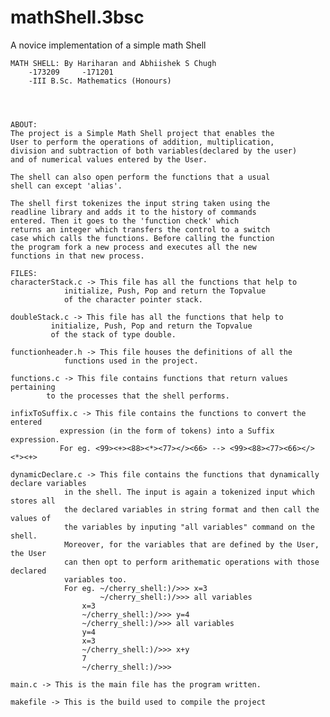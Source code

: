 # mathShell.3bsc
A novice implementation of a simple math Shell

	MATH SHELL: By Hariharan and Abhiishek S Chugh
		-173209		-171201		
		-III B.Sc. Mathematics (Honours)




	ABOUT:
	The project is a Simple Math Shell project that enables the
	User to perform the operations of addition, multiplication,
	division and subtraction of both variables(declared by the user)
	and of numerical values entered by the User.

	The shell can also open perform the functions that a usual
	shell can except 'alias'.

	The shell first tokenizes the input string taken using the
	readline library and adds it to the history of commands
	entered. Then it goes to the 'function check' which
	returns an integer which transfers the control to a switch
	case which calls the functions. Before calling the function
	the program fork a new process and executes all the new
	functions in that new process.

	FILES:
	characterStack.c -> This file has all the functions that help to 
			    initialize, Push, Pop and return the Topvalue
			    of the character pointer stack.
	
	doubleStack.c -> This file has all the functions that help to 
			 initialize, Push, Pop and return the Topvalue
			 of the stack of type double.

	functionheader.h -> This file houses the definitions of all the 
			    functions used in the project.

	functions.c -> This file contains functions that return values pertaining
			to the processes that the shell performs.

	infixToSuffix.c -> This file contains the functions to convert the entered 
			   expression (in the form of tokens) into a Suffix expression.
			   For eg. <99><+><88><*><77></><66> --> <99><88><77><66></><*><+>

	dynamicDeclare.c -> This file contains the functions that dynamically declare variables
			    in the shell. The input is again a tokenized input which stores all 
			    the declared variables in string format and then call the values of 
			    the variables by inputing "all variables" command on the shell.
			    Moreover, for the variables that are defined by the User, the User
			    can then opt to perform arithematic operations with those declared 
			    variables too.
			    For eg. ~/cherry_shell:)/>>> x=3
			    	    ~/cherry_shell:)/>>> all variables
				    x=3
				    ~/cherry_shell:)/>>> y=4
				    ~/cherry_shell:)/>>> all variables
				    y=4
				    x=3
				    ~/cherry_shell:)/>>> x+y
				    7
				    ~/cherry_shell:)/>>> 
	
	main.c -> This is the main file has the program written.

	makefile -> This is the build used to compile the project


		
